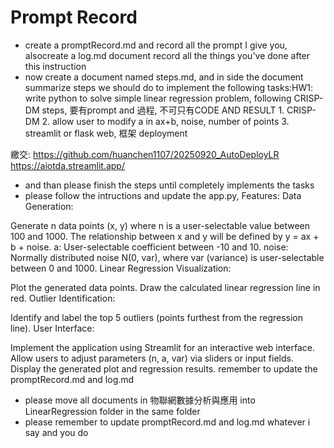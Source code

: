 # Prompt Record

- create a promptRecord.md and record all the prompt I give you, alsocreate a log.md document record all the things you've done after this instruction
- now create a document named steps.md, and in side the document summarize steps we should do to implement the following tasks:HW1: write python to solve simple linear regression problem, following CRISP-DM steps,
             要有prompt and 過程, 不可只有CODE AND RESULT
             1. CRISP-DM
             2. allow user to modify a in ax+b, noise, number of points 
             3. streamlit or flask web, 框架 deployment
 
繳交: https://github.com/huanchen1107/20250920_AutoDeployLR
         https://aiotda.streamlit.app/
- and than please finish the steps until completely implements the tasks
- please follow the intructions and update the app.py, Features:
Data Generation:

Generate n data points (x, y) where n is a user-selectable value between 100 and 1000.
The relationship between x and y will be defined by y = ax + b + noise.
a: User-selectable coefficient between -10 and 10.
noise: Normally distributed noise N(0, var), where var (variance) is user-selectable between 0 and 1000.
Linear Regression Visualization:

Plot the generated data points.
Draw the calculated linear regression line in red.
Outlier Identification:

Identify and label the top 5 outliers (points furthest from the regression line).
User Interface:

Implement the application using Streamlit for an interactive web interface.
Allow users to adjust parameters (n, a, var) via sliders or input fields.
Display the generated plot and regression results. remember to update the promptRecord.md and log.md
- please move all documents in 物聯網數據分析與應用 into LinearRegression folder in the same folder
- please remember to update promptRecord.md and log.md whatever i say and you do
